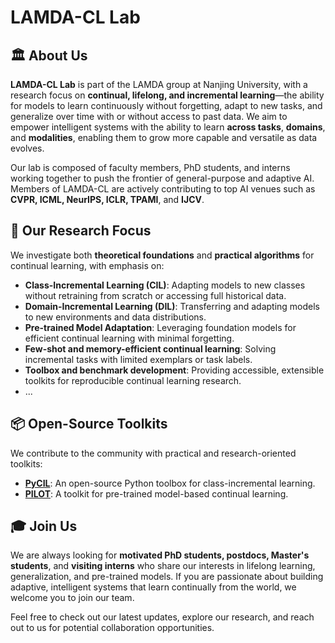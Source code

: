 # LAMDA-CL Lab

## 🏛 About Us

**LAMDA-CL Lab** is part of the LAMDA group at Nanjing University, with a research focus on **continual, lifelong, and incremental learning**—the ability for models to learn continuously without forgetting, adapt to new tasks, and generalize over time with or without access to past data.
We aim to empower intelligent systems with the ability to learn **across tasks**, **domains**, and **modalities**, enabling them to grow more capable and versatile as data evolves.

Our lab is composed of faculty members, PhD students, and interns working together to push the frontier of general-purpose and adaptive AI. Members of LAMDA-CL are actively contributing to top AI venues such as **CVPR, ICML, NeurIPS, ICLR, TPAMI**, and **IJCV**.

## 🔬 Our Research Focus

We investigate both **theoretical foundations** and **practical algorithms** for continual learning, with emphasis on:

- **Class-Incremental Learning (CIL)**: Adapting models to new classes without retraining from scratch or accessing full historical data.
- **Domain-Incremental Learning (DIL)**: Transferring and adapting models to new environments and data distributions.
- **Pre-trained Model Adaptation**: Leveraging foundation models for efficient continual learning with minimal forgetting.
- **Few-shot and memory-efficient continual learning**: Solving incremental tasks with limited exemplars or task labels.
- **Toolbox and benchmark development**: Providing accessible, extensible toolkits for reproducible continual learning research.
- ...



## 📦 Open-Source Toolkits

We contribute to the community with practical and research-oriented toolkits:

- [**PyCIL**](https://github.com/LAMDA-CL/PyCIL): An open-source Python toolbox for class-incremental learning.
- [**PILOT**](https://github.com/LAMDA-CL/LAMDA-PILOT): A toolkit for pre-trained model-based continual learning.

## 🎓 Join Us

We are always looking for **motivated PhD students, postdocs, Master's students**, and **visiting interns** who share our interests in lifelong learning, generalization, and pre-trained models. If you are passionate about building adaptive, intelligent systems that learn continually from the world, we welcome you to join our team.

Feel free to check out our latest updates, explore our research, and reach out to us for potential collaboration opportunities.

